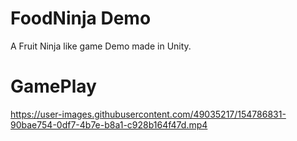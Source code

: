 # FoodNinja Demo
 A Fruit Ninja like game Demo made in Unity.

# GamePlay
https://user-images.githubusercontent.com/49035217/154786831-90bae754-0df7-4b7e-b8a1-c928b164f47d.mp4

